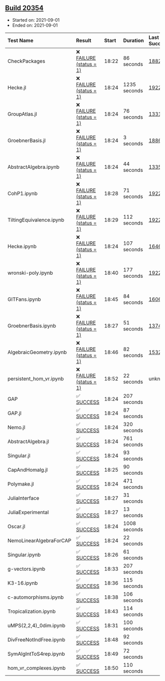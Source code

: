 ## [Build 20354](https://oscarci.mathematik.uni-kl.de/job/oscar/20354/)

* Started on: 2021-09-01
* Ended on: 2021-09-01

| Test Name    | Result | Start | Duration | Last Success | First Failure |
|:-------------|:-------|:------|:---------|:-------------|:--------------|
| CheckPackages | ❌ [FAILURE (status = 1)](https://oscarci.mathematik.uni-kl.de/job/oscar/20354/artifact/logs/build-20354/CheckPackages.log) | 18:22 | 86 seconds | [18822](https://oscarci.mathematik.uni-kl.de/job/oscar/18822/) | [18823](https://oscarci.mathematik.uni-kl.de/job/oscar/18823/) |
| Hecke.jl | ❌ [FAILURE (status = 1)](https://oscarci.mathematik.uni-kl.de/job/oscar/20354/artifact/logs/build-20354/Hecke.jl.log) | 18:24 | 1235 seconds | [19222](https://oscarci.mathematik.uni-kl.de/job/oscar/19222/) | [20152](https://oscarci.mathematik.uni-kl.de/job/oscar/20152/) |
| GroupAtlas.jl | ❌ [FAILURE (status = 1)](https://oscarci.mathematik.uni-kl.de/job/oscar/20354/artifact/logs/build-20354/GroupAtlas.jl.log) | 18:24 | 76 seconds | [13311](https://oscarci.mathematik.uni-kl.de/job/oscar/13311/) | [13312](https://oscarci.mathematik.uni-kl.de/job/oscar/13312/) |
| GroebnerBasis.jl | ❌ [FAILURE (status = 1)](https://oscarci.mathematik.uni-kl.de/job/oscar/20354/artifact/logs/build-20354/GroebnerBasis.jl.log) | 18:24 | 3 seconds | [18864](https://oscarci.mathematik.uni-kl.de/job/oscar/18864/) | [18865](https://oscarci.mathematik.uni-kl.de/job/oscar/18865/) |
| AbstractAlgebra.ipynb | ❌ [FAILURE (status = 1)](https://oscarci.mathematik.uni-kl.de/job/oscar/20354/artifact/logs/build-20354/AbstractAlgebra.ipynb.log) | 18:24 | 44 seconds | [13355](https://oscarci.mathematik.uni-kl.de/job/oscar/13355/) | [13356](https://oscarci.mathematik.uni-kl.de/job/oscar/13356/) |
| CohP1.ipynb | ❌ [FAILURE (status = 1)](https://oscarci.mathematik.uni-kl.de/job/oscar/20354/artifact/logs/build-20354/CohP1.ipynb.log) | 18:28 | 71 seconds | [19222](https://oscarci.mathematik.uni-kl.de/job/oscar/19222/) | [20152](https://oscarci.mathematik.uni-kl.de/job/oscar/20152/) |
| TiltingEquivalence.ipynb | ❌ [FAILURE (status = 1)](https://oscarci.mathematik.uni-kl.de/job/oscar/20354/artifact/logs/build-20354/TiltingEquivalence.ipynb.log) | 18:29 | 112 seconds | [19222](https://oscarci.mathematik.uni-kl.de/job/oscar/19222/) | [20152](https://oscarci.mathematik.uni-kl.de/job/oscar/20152/) |
| Hecke.ipynb | ❌ [FAILURE (status = 1)](https://oscarci.mathematik.uni-kl.de/job/oscar/20354/artifact/logs/build-20354/Hecke.ipynb.log) | 18:24 | 107 seconds | [16463](https://oscarci.mathematik.uni-kl.de/job/oscar/16463/) | [16464](https://oscarci.mathematik.uni-kl.de/job/oscar/16464/) |
| wronski-poly.ipynb | ❌ [FAILURE (status = 1)](https://oscarci.mathematik.uni-kl.de/job/oscar/20354/artifact/logs/build-20354/wronski-poly.ipynb.log) | 18:40 | 177 seconds | [19222](https://oscarci.mathematik.uni-kl.de/job/oscar/19222/) | [20152](https://oscarci.mathematik.uni-kl.de/job/oscar/20152/) |
| GITFans.ipynb | ❌ [FAILURE (status = 1)](https://oscarci.mathematik.uni-kl.de/job/oscar/20354/artifact/logs/build-20354/GITFans.ipynb.log) | 18:45 | 84 seconds | [16068](https://oscarci.mathematik.uni-kl.de/job/oscar/16068/) | [16069](https://oscarci.mathematik.uni-kl.de/job/oscar/16069/) |
| GroebnerBasis.ipynb | ❌ [FAILURE (status = 1)](https://oscarci.mathematik.uni-kl.de/job/oscar/20354/artifact/logs/build-20354/GroebnerBasis.ipynb.log) | 18:27 | 51 seconds | [13748](https://oscarci.mathematik.uni-kl.de/job/oscar/13748/) | [13749](https://oscarci.mathematik.uni-kl.de/job/oscar/13749/) |
| AlgebraicGeometry.ipynb | ❌ [FAILURE (status = 1)](https://oscarci.mathematik.uni-kl.de/job/oscar/20354/artifact/logs/build-20354/AlgebraicGeometry.ipynb.log) | 18:46 | 82 seconds | [15322](https://oscarci.mathematik.uni-kl.de/job/oscar/15322/) | [15323](https://oscarci.mathematik.uni-kl.de/job/oscar/15323/) |
| persistent_hom_vr.ipynb | ❌ [FAILURE (status = 1)](https://oscarci.mathematik.uni-kl.de/job/oscar/20354/artifact/logs/build-20354/persistent_hom_vr.ipynb.log) | 18:52 | 22 seconds | unknown | unknown |
| GAP | ✅ [SUCCESS](https://oscarci.mathematik.uni-kl.de/job/oscar/20354/artifact/logs/build-20354/GAP.log) | 18:24 | 207 seconds |  |  |
| GAP.jl | ✅ [SUCCESS](https://oscarci.mathematik.uni-kl.de/job/oscar/20354/artifact/logs/build-20354/GAP.jl.log) | 18:24 | 87 seconds |  |  |
| Nemo.jl | ✅ [SUCCESS](https://oscarci.mathematik.uni-kl.de/job/oscar/20354/artifact/logs/build-20354/Nemo.jl.log) | 18:24 | 320 seconds |  |  |
| AbstractAlgebra.jl | ✅ [SUCCESS](https://oscarci.mathematik.uni-kl.de/job/oscar/20354/artifact/logs/build-20354/AbstractAlgebra.jl.log) | 18:24 | 761 seconds |  |  |
| Singular.jl | ✅ [SUCCESS](https://oscarci.mathematik.uni-kl.de/job/oscar/20354/artifact/logs/build-20354/Singular.jl.log) | 18:24 | 93 seconds |  |  |
| CapAndHomalg.jl | ✅ [SUCCESS](https://oscarci.mathematik.uni-kl.de/job/oscar/20354/artifact/logs/build-20354/CapAndHomalg.jl.log) | 18:25 | 90 seconds |  |  |
| Polymake.jl | ✅ [SUCCESS](https://oscarci.mathematik.uni-kl.de/job/oscar/20354/artifact/logs/build-20354/Polymake.jl.log) | 18:24 | 471 seconds |  |  |
| JuliaInterface | ✅ [SUCCESS](https://oscarci.mathematik.uni-kl.de/job/oscar/20354/artifact/logs/build-20354/JuliaInterface.log) | 18:27 | 31 seconds |  |  |
| JuliaExperimental | ✅ [SUCCESS](https://oscarci.mathematik.uni-kl.de/job/oscar/20354/artifact/logs/build-20354/JuliaExperimental.log) | 18:27 | 13 seconds |  |  |
| Oscar.jl | ✅ [SUCCESS](https://oscarci.mathematik.uni-kl.de/job/oscar/20354/artifact/logs/build-20354/Oscar.jl.log) | 18:24 | 1008 seconds |  |  |
| NemoLinearAlgebraForCAP | ✅ [SUCCESS](https://oscarci.mathematik.uni-kl.de/job/oscar/20354/artifact/logs/build-20354/NemoLinearAlgebraForCAP.log) | 18:24 | 22 seconds |  |  |
| Singular.ipynb | ✅ [SUCCESS](https://oscarci.mathematik.uni-kl.de/job/oscar/20354/artifact/logs/build-20354/Singular.ipynb.log) | 18:26 | 61 seconds |  |  |
| g-vectors.ipynb | ✅ [SUCCESS](https://oscarci.mathematik.uni-kl.de/job/oscar/20354/artifact/logs/build-20354/g-vectors.ipynb.log) | 18:33 | 207 seconds |  |  |
| K3-16.ipynb | ✅ [SUCCESS](https://oscarci.mathematik.uni-kl.de/job/oscar/20354/artifact/logs/build-20354/K3-16.ipynb.log) | 18:36 | 115 seconds |  |  |
| c-automorphisms.ipynb | ✅ [SUCCESS](https://oscarci.mathematik.uni-kl.de/job/oscar/20354/artifact/logs/build-20354/c-automorphisms.ipynb.log) | 18:38 | 106 seconds |  |  |
| Tropicalization.ipynb | ✅ [SUCCESS](https://oscarci.mathematik.uni-kl.de/job/oscar/20354/artifact/logs/build-20354/Tropicalization.ipynb.log) | 18:43 | 114 seconds |  |  |
| uMPS(2,2,4)_0dim.ipynb | ✅ [SUCCESS](https://oscarci.mathematik.uni-kl.de/job/oscar/20354/artifact/logs/build-20354/uMPS-2-2-4-_0dim.ipynb.log) | 18:31 | 100 seconds |  |  |
| DivFreeNotIndFree.ipynb | ✅ [SUCCESS](https://oscarci.mathematik.uni-kl.de/job/oscar/20354/artifact/logs/build-20354/DivFreeNotIndFree.ipynb.log) | 18:48 | 92 seconds |  |  |
| SymAlgIntToS4rep.ipynb | ✅ [SUCCESS](https://oscarci.mathematik.uni-kl.de/job/oscar/20354/artifact/logs/build-20354/SymAlgIntToS4rep.ipynb.log) | 18:49 | 72 seconds |  |  |
| hom_vr_complexes.ipynb | ✅ [SUCCESS](https://oscarci.mathematik.uni-kl.de/job/oscar/20354/artifact/logs/build-20354/hom_vr_complexes.ipynb.log) | 18:50 | 110 seconds |  |  |
